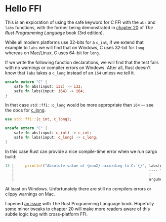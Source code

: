 # Hello FFI

This is an exploration of using the safe keyword for C FFI with the `abs` and `labs` functions, with
the former being demonstrated in [chapter 20] of *The Rust Programming Language* book (3rd edition).

While all modern platforms use 32-bits for a `c_int`, if we extend that example to `labs` we will find
that on Windows, C uses 32-bit for `long` whereas on Mac/Linux, C uses 64-bit for `long`.

If we write the following function declarations, we will find that the test fails with no warnings or compiler errors on Windows. After all, Rust doesn't know that `labs` takes a `c_long` instead of an `i64` unless we tell it.

```rust
unsafe extern "C" {
    safe fn abs(input: i32) -> i32;
    safe fn labs(input: i64) -> i64;
}
```

In that case `std::ffi::c_long` would be more appropriate than `i64` -- see the docs for [c_long][].

```rust
use std::ffi::{c_int, c_long};

unsafe extern "C" {
    safe fn abs(input: c_int) -> c_int;
    safe fn labs(input: c_long) -> c_long;
}
```

In this case Rust can provide a nice compile-time error when we run cargo build:

```rust
13 |     println!("Absolute value of {num2} according to C: {}", labs(num2));
   |                                                             ---- ^^^^ expected `i32`, found `i64`
   |                                                             |
   |                                                             arguments to this function are incorrect
```

At least on Windows. Unfortunately there are still no compilers errors or clippy warnings on Mac.

[chapter 20]: https://doc.rust-lang.org/book/ch20-01-unsafe-rust.html#using-extern-functions-to-call-external-code
[c_long]: https://doc.rust-lang.org/1.88.0/std/ffi/type.c_long.html

I opened [an issue](https://github.com/rust-lang/book/issues/4443) with The Rust Programming Language book. Hopefully some minor tweaks to chapter 20 will make more readers aware of this subtle logic bug with cross-platform FFI.
